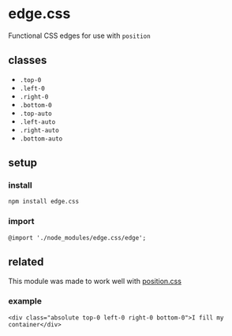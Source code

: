 # edge.css

Functional CSS edges for use with `position`

## classes

- `.top-0`
- `.left-0`
- `.right-0`
- `.bottom-0`
- `.top-auto`
- `.left-auto`
- `.right-auto`
- `.bottom-auto`

## setup

### install

```
npm install edge.css
```

### import

```
@import './node_modules/edge.css/edge';
```

## related

This module was made to work well with [position.css](https://github.com/ryanve/position.css)

### example

```
<div class="absolute top-0 left-0 right-0 bottom-0">I fill my container</div>
```
